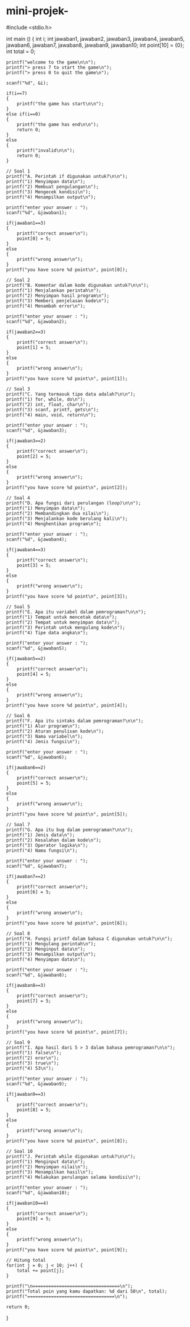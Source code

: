 # mini-projek-
  #include <stdio.h>

int main () {
    int i;
    int jawaban1, jawaban2, jawaban3, jawaban4, jawaban5, jawaban6, jawaban7, jawaban8, jawaban9, jawaban10;
    int point[10] = {0};  
    int total = 0;

    printf("welcome to the game\n\n");
    printf("> press 7 to start the game\n");
    printf("> press 0 to quit the game\n");

    scanf("%d", &i);

    if(i==7)
    {
        printf("the game has start\n\n");
    }
    else if(i==0)
    {
        printf("the game has end\n\n");
        return 0;
    }
    else
    {
        printf("invalid\n\n");
        return 0;
    }

    // Soal 1
    printf("A. Perintah if digunakan untuk?\n\n");
    printf("1) Menyimpan data\n");
    printf("2) Membuat pengulangan\n");
    printf("3) Mengecek kondisi\n");
    printf("4) Menampilkan output\n");

    printf("enter your answer : ");
    scanf("%d", &jawaban1);

    if(jawaban1==3)
    {
        printf("correct answer\n");
        point[0] = 5;
    }
    else
    {
        printf("wrong answer\n");
    }
    printf("you have score %d point\n", point[0]);

    // Soal 2
    printf("B. Komentar dalam kode digunakan untuk?\n\n");
    printf("1) Menjalankan perintah\n");
    printf("2) Menyimpan hasil program\n");
    printf("3) Memberi penjelasan kode\n");
    printf("4) Menambah error\n");

    printf("enter your answer : ");
    scanf("%d", &jawaban2);

    if(jawaban2==3)
    {
        printf("correct answer\n");
        point[1] = 5;
    }
    else
    {
        printf("wrong answer\n");
    }
    printf("you have score %d point\n", point[1]);

    // Soal 3
    printf("C. Yang termasuk tipe data adalah?\n\n");
    printf("1) for, while, do\n");
    printf("2) int, float, char\n");
    printf("3) scanf, printf, gets\n");
    printf("4) main, void, return\n");

    printf("enter your answer : ");
    scanf("%d", &jawaban3);

    if(jawaban3==2)
    {
        printf("correct answer\n");
        point[2] = 5;
    }
    else
    {
        printf("wrong answer\n");
    }
    printf("you have score %d point\n", point[2]);

    // Soal 4
    printf("D. Apa fungsi dari perulangan (loop)\n\n");
    printf("1) Menyimpan data\n");
    printf("2) Membandingkan dua nilai\n");
    printf("3) Menjalankan kode berulang kali\n");
    printf("4) Menghentikan program\n");

    printf("enter your answer : ");
    scanf("%d", &jawaban4);

    if(jawaban4==3)
    {
        printf("correct answer\n");
        point[3] = 5;
    }
    else
    {
        printf("wrong answer\n");
    }
    printf("you have score %d point\n", point[3]);

    // Soal 5
    printf("E. Apa itu variabel dalam pemrograman?\n\n");
    printf("1) Tempat untuk mencetak data\n");
    printf("2) Tempat untuk menyimpan data\n");
    printf("3) Perintah untuk mengulang kode\n");
    printf("4) Tipe data angka\n");

    printf("enter your answer : ");
    scanf("%d", &jawaban5);

    if(jawaban5==2)
    {
        printf("correct answer\n");
        point[4] = 5;
    }
    else
    {
        printf("wrong answer\n");
    }
    printf("you have score %d point\n", point[4]);

    // Soal 6
    printf("F. Apa itu sintaks dalam pemrograman?\n\n");
    printf("1) Alur program\n");
    printf("2) Aturan penulisan kode\n");
    printf("3) Nama variabel\n");
    printf("4) Jenis fungsi\n");

    printf("enter your answer : ");
    scanf("%d", &jawaban6);

    if(jawaban6==2)
    {
        printf("correct answer\n");
        point[5] = 5;
    }
    else
    {
        printf("wrong answer\n");
    }
    printf("you have score %d point\n", point[5]);

    // Soal 7
    printf("G. Apa itu bug dalam pemrograman?\n\n");
    printf("1) Jenis data\n");
    printf("2) Kesalahan dalam kode\n");
    printf("3) Operator logika\n");
    printf("4) Nama fungsi\n");

    printf("enter your answer : ");
    scanf("%d", &jawaban7);

    if(jawaban7==2)
    {
        printf("correct answer\n");
        point[6] = 5;
    }
    else
    {
        printf("wrong answer\n");
    }
    printf("you have score %d point\n", point[6]);

    // Soal 8
    printf("H. Fungsi printf dalam bahasa C digunakan untuk?\n\n");
    printf("1) Mengulang perintah\n");
    printf("2) Menginput data\n");
    printf("3) Menampilkan output\n");
    printf("4) Menyimpan data\n");

    printf("enter your answer : ");
    scanf("%d", &jawaban8);

    if(jawaban8==3)
    {
        printf("correct answer\n");
        point[7] = 5;
    }
    else
    {
        printf("wrong answer\n");
    }
    printf("you have score %d point\n", point[7]);

    // Soal 9
    printf("I. Apa hasil dari 5 > 3 dalam bahasa pemrograman?\n\n");
    printf("1) false\n");
    printf("2) eror\n");
    printf("3) true\n");
    printf("4) 53\n");

    printf("enter your answer : ");
    scanf("%d", &jawaban9);

    if(jawaban9==3)
    {
        printf("correct answer\n");
        point[8] = 5;
    }
    else
    {
        printf("wrong answer\n");
    }
    printf("you have score %d point\n", point[8]);

    // Soal 10
    printf("J. Perintah while digunakan untuk?\n\n");
    printf("1) Menginput data\n");
    printf("2) Menyimpan nilai\n");
    printf("3) Menampilkan hasil\n");
    printf("4) Melakukan perulangan selama kondisi\n");

    printf("enter your answer : ");
    scanf("%d", &jawaban10);

    if(jawaban10==4)
    {
        printf("correct answer\n");
        point[9] = 5;
    }
    else
    {
        printf("wrong answer\n");
    }
    printf("you have score %d point\n", point[9]);

    // Hitung total
    for(int j = 0; j < 10; j++) {
        total += point[j];
    }

    printf("\n=================================\n");
    printf("Total poin yang kamu dapatkan: %d dari 50\n", total);
    printf("=================================\n");

    return 0;
}

